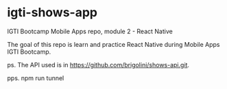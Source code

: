 # igti-shows-app
IGTI Bootcamp Mobile Apps repo, module 2 - React Native

The goal of this repo is learn and practice React Native during Mobile Apps IGTI Bootcamp.

ps. The API used is in https://github.com/brigolini/shows-api.git.

pps. npm run tunnel